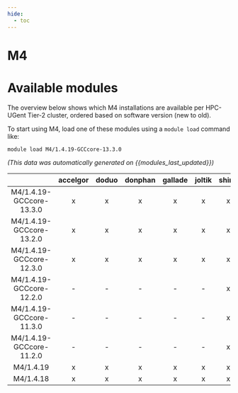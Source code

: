 ```yaml
---
hide:
  - toc
---
```


M4
==

# Available modules


The overview below shows which M4 installations are available per HPC-UGent Tier-2 cluster, ordered based on software version (new to old).

To start using M4, load one of these modules using a `module load` command like:

```shell
module load M4/1.4.19-GCCcore-13.3.0
```

*(This data was automatically generated on {{modules_last_updated}})*  

| |accelgor|doduo|donphan|gallade|joltik|shinx|
| :---: | :---: | :---: | :---: | :---: | :---: | :---: |
|M4/1.4.19-GCCcore-13.3.0|x|x|x|x|x|x|
|M4/1.4.19-GCCcore-13.2.0|x|x|x|x|x|x|
|M4/1.4.19-GCCcore-12.3.0|x|x|x|x|x|x|
|M4/1.4.19-GCCcore-12.2.0|-|-|-|-|-|x|
|M4/1.4.19-GCCcore-11.3.0|-|-|-|-|-|x|
|M4/1.4.19-GCCcore-11.2.0|-|-|-|-|-|x|
|M4/1.4.19|x|x|x|x|x|x|
|M4/1.4.18|x|x|x|x|x|x|
